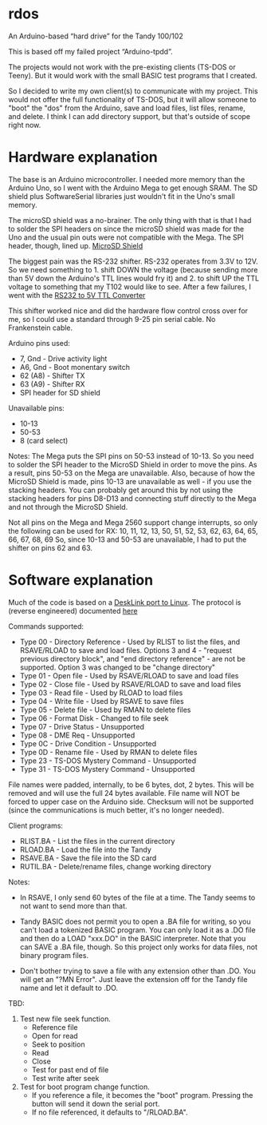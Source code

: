 ﻿# rdos
An Arduino-based “hard drive” for the Tandy 100/102

This is based off my failed project “Arduino-tpdd”.

The projects would not work with the pre-existing clients (TS-DOS or Teeny).  But it would work with the small BASIC test programs that I created.

So I decided to write my own client(s) to communicate with my project.  This would not offer the full functionality of TS-DOS, but it will allow someone to "boot" the "dos" from the Arduino, save and load files, list files, rename, and delete.  I think I can add directory support, but that's outside of scope right now.

# Hardware explanation

The base is an Arduino microcontroller.  I needed more memory than the Arduino Uno, so I went with the Arduino Mega to get enough SRAM.  The SD shield plus SoftwareSerial libraries just wouldn't fit in the Uno's small memory.

The microSD shield was a no-brainer.  The only thing with that is that I had to solder the SPI headers on since the microSD shield was made for the Uno and the usual pin outs were not compatible with the Mega.  The SPI header, though, lined up. [MicroSD Shield](https://www.sparkfun.com/products/12761)

The biggest pain was the RS-232 shifter.  RS-232 operates from 3.3V to 12V.  So we need something to 1. shift DOWN the voltage (because sending more than 5V down the Arduino's TTL lines would fry it) and 2. to shift UP the TTL voltage to something that my T102 would like to see.  After a few failures, I went with the [RS232 to 5V TTL Converter](http://www.serialcomm.com/serial_rs232_converters/rs232_rs485_to_ttl_converters/rs232_to_5v_ttl_converter/rs232_to_5v_ttl.product_general_info.aspx)

This shifter worked nice and did the hardware flow control cross over for me, so I could use a standard through 9-25 pin serial cable.  No Frankenstein cable.

Arduino pins used:
* 7, Gnd - Drive activity light
* A6, Gnd - Boot monentary switch
* 62 (A8) - Shifter TX
* 63 (A9) - Shifter RX
* SPI header for SD shield

Unavailable pins:
* 10-13
* 50-53
* 8 (card select)

Notes:
The Mega puts the SPI pins on 50-53 instead of 10-13.  So you need to solder the SPI header to the MicroSD Shield in order to move the pins.  As a result, pins 50-53 on the Mega are unavailable.  Also, because of how the MicroSD Shield is made, pins 10-13 are unavailable as well - if you use the stacking headers.  You can probably get around this by not using the stacking headers for pins D8-D13 and connecting stuff directly to the Mega and not through the MicroSD Shield.

Not all pins on the Mega and Mega 2560 support change interrupts, so only the following can be used for RX:
10, 11, 12, 13, 50, 51, 52, 53, 62, 63, 64, 65, 66, 67, 68, 69
So, since 10-13 and 50-53 are unavailable, I had to put the shifter on pins 62 and 63.

# Software explanation

Much of the code is based on a [DeskLink port to Linux](http://www.bitchin100.com/).
The protocol is (reverse engineered) documented [here](http://bitchin100.com/wiki/index.php?title=TPDD_Base_Protocol)

Commands supported:
+ Type 00 - Directory Reference - Used by RLIST to list the files, and RSAVE/RLOAD to save and load files.  Options 3 and 4 - "request previous directory block", and "end directory reference" - are not be supported.  Option 3 was changed to be "change directory"
+ Type 01 - Open file - Used by RSAVE/RLOAD to save and load files
+ Type 02 - Close file - Used by RSAVE/RLOAD to save and load files
+ Type 03 - Read file - Used by RLOAD to load files
+ Type 04 - Write file - Used by RSAVE to save files
+ Type 05 - Delete file - Used by RMAN to delete files
+ Type 06 - Format Disk - Changed to file seek
+ Type 07 - Drive Status - Unsupported
+ Type 08 - DME Req - Unsupported
+ Type 0C - Drive Condition - Unsupported
+ Type 0D - Rename file - Used by RMAN to delete files
+ Type 23 - TS-DOS Mystery Command - Unsupported
+ Type 31 - TS-DOS Mystery Command - Unsupported

File names were padded, internally, to be 6 bytes, dot, 2 bytes.  This will be removed and will use the full 24 bytes available.
File name will NOT be forced to upper case on the Arduino side.
Checksum will not be supported (since the communications is much better, it's no longer needed).

Client programs:
* RLIST.BA - List the files in the current directory
* RLOAD.BA - Load the file into the Tandy
* RSAVE.BA - Save the file into the SD card
* RUTIL.BA - Delete/rename files, change working directory

Notes:
* In RSAVE, I only send 60 bytes of the file at a time.  The Tandy seems to not want to send more than that.

* Tandy BASIC does not permit you to open a .BA file for writing, so you can't load a tokenized BASIC program.  You can only load it as a .DO file and then do a LOAD "xxx.DO" in the BASIC interpreter.  Note that you can SAVE a .BA file, though.  So this project only works for data files, not binary program files.

* Don't bother trying to save a file with any extension other than .DO.  You will get an "?MN Error".  Just leave the extension off for the Tandy file name and let it default to .DO.


TBD:
1. Test new file seek function.
   + Reference file
   + Open for read
   + Seek to position
   + Read
   + Close
   + Test for past end of file
   + Test write after seek
2. Test for boot program change function.
   + If you reference a file, it becomes the "boot" program.  Pressing the button will send it down the serial port.
   + If no file referenced, it defaults to "/RLOAD.BA".



